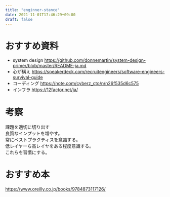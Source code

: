 ```yaml
---
title: "enginner-stance"
date: 2021-11-01T17:46:29+09:00
draft: false
---
```


# おすすめ資料
- system design https://github.com/donnemartin/system-design-primer/blob/master/README-ja.md
- 心が構え https://speakerdeck.com/recruitengineers/software-engineers-survival-guide
- コーディング https://note.com/cyberz_cto/n/n26f535d6c575
- インフラ https://12factor.net/ja/

# 考察

課題を適切に切り出す  
良質なインプットを増やす。  
常にベストプラクティスを意識する。  
低レイヤーら高レイヤをある程度意識する。  
これらを習慣にする。 

# おすすめ本

https://www.oreilly.co.jp/books/9784873117126/
